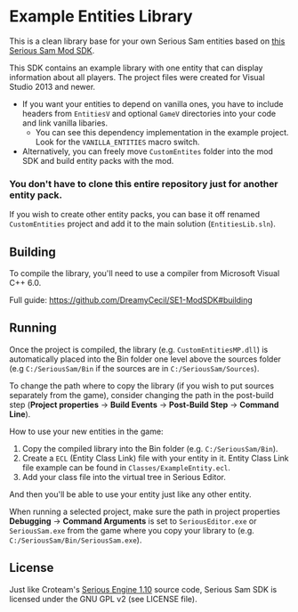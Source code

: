 # Example Entities Library

This is a clean library base for your own Serious Sam entities based on [this Serious Sam Mod SDK](https://github.com/DreamyCecil/SE1-ModSDK).

This SDK contains an example library with one entity that can display information about all players. The project files were created for Visual Studio 2013 and newer.

- If you want your entities to depend on vanilla ones, you have to include headers from `EntitiesV` and optional `GameV` directories into your code and link vanilla libaries.
  - You can see this dependency implementation in the example project. Look for the `VANILLA_ENTITIES` macro switch.
- Alternatively, you can freely move `CustomEntites` folder into the mod SDK and build entity packs with the mod.

### You don't have to clone this entire repository just for another entity pack.

If you wish to create other entity packs, you can base it off renamed `CustomEntities` project and add it to the main solution (`EntitiesLib.sln`).

## Building

To compile the library, you'll need to use a compiler from Microsoft Visual C++ 6.0.

Full guide: https://github.com/DreamyCecil/SE1-ModSDK#building

## Running

Once the project is compiled, the library (e.g. `CustomEntitiesMP.dll`) is automatically placed into the Bin folder one level above the sources folder (e.g `C:/SeriousSam/Bin` if the sources are in `C:/SeriousSam/Sources`).

To change the path where to copy the library (if you wish to put sources separately from the game), consider changing the path in the post-build step (**Project properties** -> **Build Events** -> **Post-Build Step** -> **Command Line**).

How to use your new entities in the game:
1. Copy the compiled library into the Bin folder (e.g. `C:/SeriousSam/Bin`).
2. Create a `ECL` (Entity Class Link) file with your entity in it. Entity Class Link file example can be found in `Classes/ExampleEntity.ecl`.
3. Add your class file into the virtual tree in Serious Editor.

And then you'll be able to use your entity just like any other entity.

When running a selected project, make sure the path in project properties **Debugging** -> **Command Arguments** is set to `SeriousEditor.exe` or `SeriousSam.exe` from the game where you copy your library to (e.g. `C:/SeriousSam/Bin/SeriousSam.exe`).

## License

Just like Croteam's [Serious Engine 1.10](https://github.com/Croteam-official/Serious-Engine) source code, Serious Sam SDK is licensed under the GNU GPL v2 (see LICENSE file).
